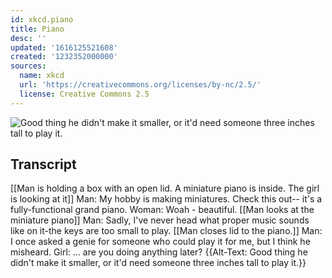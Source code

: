 ```yaml
---
id: xkcd.piano
title: Piano
desc: ''
updated: '1616125521608'
created: '1232352000000'
sources:
  name: xkcd
  url: 'https://creativecommons.org/licenses/by-nc/2.5/'
  license: Creative Commons 2.5
---
```

![Good thing he didn't make it smaller, or it'd need someone three inches tall to play it.](https://imgs.xkcd.com/comics/piano.png)

## Transcript
[[Man is holding a box with an open lid. A miniature piano is inside. The girl is looking at it]]
Man: My hobby is making miniatures. Check this out-- it's a fully-functional grand piano.
Woman: Woah - beautiful.
[[Man looks at the miniature piano]]
Man: Sadly, I've never head what proper music sounds like on it-the keys are too small to play.
[[Man closes lid to the piano.]]
Man: I once asked a genie for someone who could play it for me, but I think he misheard.
Girl: ... are you doing anything later?
{{Alt-Text: Good thing he didn't make it smaller, or it'd need someone three inches tall to play it.}}
